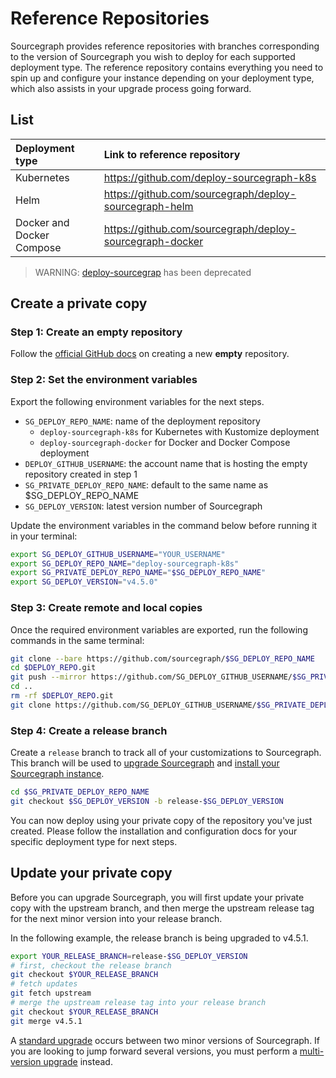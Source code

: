 # Reference Repositories

Sourcegraph provides reference repositories with branches corresponding to the version of Sourcegraph you wish to deploy for each supported deployment type. The reference repository contains everything you need to spin up and configure your instance depending on your deployment type, which also assists in your upgrade process going forward.

## List

| **Deployment type**       | **Link to reference repository**                         |
|:--------------------------|:---------------------------------------------------------|
| Kubernetes                | https://github.com/deploy-sourcegraph-k8s                |
| Helm                      | https://github.com/sourcegraph/deploy-sourcegraph-helm   |
| Docker and Docker Compose | https://github.com/sourcegraph/deploy-sourcegraph-docker |

> WARNING: [deploy-sourcegrap](https://github.com/deploy-sourcegrap) has been deprecated

## Create a private copy

### Step 1: Create an empty repository

Follow the [official GitHub docs](https://docs.github.com/en/repositories/creating-and-managing-repositories/creating-a-new-repository) on creating a new **empty** repository.

### Step 2: Set the environment variables

Export the following environment variables for the next steps.

- `SG_DEPLOY_REPO_NAME`: name of the deployment repository
  - `deploy-sourcegraph-k8s` for Kubernetes with Kustomize deployment
  - `deploy-sourcegraph-docker` for Docker and Docker Compose deployment
- `DEPLOY_GITHUB_USERNAME`: the account name that is hosting the empty repository created in step 1 
- `SG_PRIVATE_DEPLOY_REPO_NAME`: default to the same name as $SG_DEPLOY_REPO_NAME
- `SG_DEPLOY_VERSION`: latest version number of Sourcegraph

Update the environment variables in the command below before running it in your terminal:

```bash
export SG_DEPLOY_GITHUB_USERNAME="YOUR_USERNAME"
export SG_DEPLOY_REPO_NAME="deploy-sourcegraph-k8s"
export SG_PRIVATE_DEPLOY_REPO_NAME="$SG_DEPLOY_REPO_NAME"
export SG_DEPLOY_VERSION="v4.5.0"
```

### Step 3: Create remote and local copies

Once the required environment variables are exported, run the following commands in the same terminal:

```bash
git clone --bare https://github.com/sourcegraph/$SG_DEPLOY_REPO_NAME
cd $DEPLOY_REPO.git
git push --mirror https://github.com/SG_DEPLOY_GITHUB_USERNAME/$SG_PRIVATE_DEPLOY_REPO_NAME.git
cd ..
rm -rf $DEPLOY_REPO.git
git clone https://github.com/SG_DEPLOY_GITHUB_USERNAME/$SG_PRIVATE_DEPLOY_REPO_NAME.git
```

### Step 4: Create a release branch

Create a `release` branch to track all of your customizations to Sourcegraph. This branch will be used to [upgrade Sourcegraph](../updates.md) and [install your Sourcegraph instance](./index.md#installation).

```bash
cd $SG_PRIVATE_DEPLOY_REPO_NAME
git checkout $SG_DEPLOY_VERSION -b release-$SG_DEPLOY_VERSION
```

You can now deploy using your private copy of the repository you've just created. Please follow the installation and configuration docs for your specific deployment type for next steps.

## Update your private copy

Before you can upgrade Sourcegraph, you will first update your private copy with the upstream branch, and then merge the upstream release tag for the next minor version into your release branch. 

In the following example, the release branch is being upgraded to v4.5.1.

```bash
export YOUR_RELEASE_BRANCH=release-$SG_DEPLOY_VERSION
# first, checkout the release branch
git checkout $YOUR_RELEASE_BRANCH
# fetch updates
git fetch upstream
# merge the upstream release tag into your release branch
git checkout $YOUR_RELEASE_BRANCH
git merge v4.5.1
```

A [standard upgrade](../updates.md#standard-upgrades) occurs between two minor versions of Sourcegraph. If you are looking to jump forward several versions, you must perform a [multi-version upgrade](../updates.md#multi-version-upgrades) instead.

